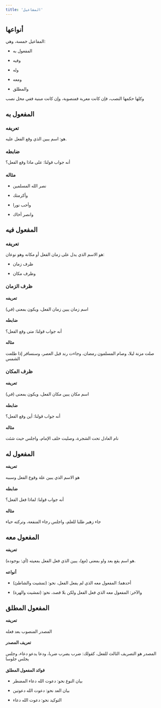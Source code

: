 ```yaml
---
title: 'المفاعيل'
---
```


## أنواعها

المفاعيل خمسة، وهي:

- المفعول به

- وفيه

- وله

- ومعه

- والمطلق

وكلها حكمها النصب، فإن كانت معربة فمنصوبة، وإن كانت مبنية ففي محل نصب

## المفعول به

### تعريفه

هو: اسم يبين الذي وقع الفعل عليه.

### ضابطه

أنه جواب قولنا: على ماذا وقع الفعل؟

### مثاله

- نصر الله المسلمين

- وأكرمتك

- وأحب نورا

- وانصر أخاك

## المفعول فيه

### تعريفه

هو الاسم الذي يدل على زمان الفعل أو مكانه وهو نوعان:

- ظرف زمان

- وظرف مكان

### ظرف الزمان

#### تعريفه

اسم زمان يبين زمان الفعل، ويكون بمعنى (في)

#### ضابطه

أنه جواب قولنا: متى وقع الفعل؟

#### مثاله

صلت مزنة ليلا، وصام المسلمون رمضان، وجاءت رند قبل العصر، وسنسافر إذا طلعت الشمس

### ظرف المكان

#### تعريفه

اسم مكان يبين مكان الفعل، ويكون بمعنى (في)

#### ضابطه

أنه جواب قولنا: أين وقع الفعل؟

#### مثاله

نام العادل تحت الشجرة، وصليت خلف الإمام، واجلس حيث شئت



## المفعول له

#### تعريفه

هو الاسم الذي يبين علة وقوع الفعل وسببه

#### ضابطه

أنه جواب قولنا: لماذا فعل الفعل؟

#### مثاله

جاء زهير طلبا للعلم، واجلس رجاء المنفعة، وتركته حياء

## المفعول معه

#### تعريفه

هو اسم يقع بعد واو بمعنى (مع)، يبين الذي فعل الفعل بمعيته (أي: بوجوده).

#### أنواعه

- أحدهما: المفعول معه الذي لم يفعل الفعل، نحو: (تمشيت والشاطئ)

- والآخر: المفعول معه الذي فعل الفعل ولكن بلا قصد، نحو: (تمشيت والهرة)

## المفعول المطلق

#### تعريفه

المصدر المنصوب بعد فعله

#### تعريف المصدر

المصدر هو التصريف الثالث للفعل، كقولك: ضرب يضرب ضربا، ودعا يدعو دعاء، وجلس يجلس جلوسا

#### فوائد المفعول المطلق

- بيان النوع نحو: دعوت الله دعاء المضطر

- بيان العد نحو: دعوت الله دعوتين

- التوكيد نحو: دعوت الله دعاء
